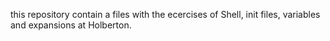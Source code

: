 this repository contain a files with the ecercises of Shell, init files, variables and expansions at Holberton.